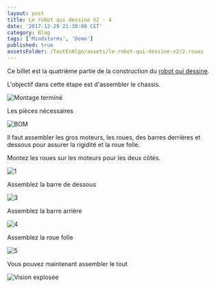 ```yaml
---
layout: post
title: Le robot qui dessine V2 - 4
date: '2017-12-29 21:30:00 CET'
category: Blog
tags: ['Mindstorms', 'Demo']
published: true
assetsFolder: /ToutEnAlgo/assets/le-robot-qui-dessine-v2/2-roues
---
```


Ce billet est la quatrième partie de la construction du [robot qui dessine]({{site.prefix}}/blog/2017/12/27/le-robot-qui-dessine-v2-1).

L'objectif dans cette étape est d'assembler le chassis.

![Montage terminé]({{page.assetsFolder}}/2-completed-small.png)

Les pièces nécessaires
 
![BOM]({{page.assetsFolder}}/BOM-chassis.png)

Il faut assembler les gros moteurs, les roues, des barres derrières et dessous pour assurer la rigidité et la roue folle. 

Montez les roues sur les moteurs pour les deux côtés.

![1]({{page.assetsFolder}}/2-1-steps.png)

Assemblez la barre de dessous

![3]({{page.assetsFolder}}/2-3-steps-small.png)

Assemblez la barre arrière 

![4]({{page.assetsFolder}}/2-4-steps-small.png)

Assemblez la roue folle

![5]({{page.assetsFolder}}/2-5-steps.png)
Vous pouvez maintenant assembler le tout

![Vision explosée]({{page.assetsFolder}}/2-all-steps.png)
